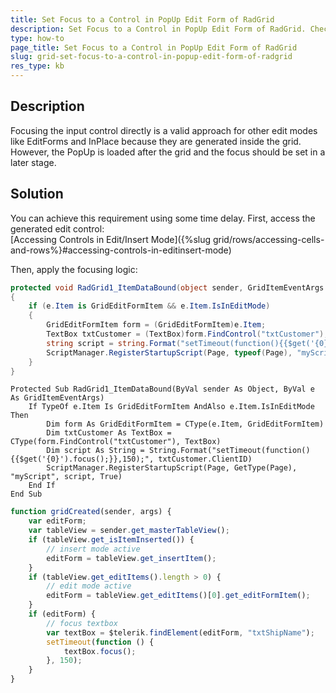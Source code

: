```yaml
---
title: Set Focus to a Control in PopUp Edit Form of RadGrid
description: Set Focus to a Control in PopUp Edit Form of RadGrid. Check it now!
type: how-to
page_title: Set Focus to a Control in PopUp Edit Form of RadGrid
slug: grid-set-focus-to-a-control-in-popup-edit-form-of-radgrid
res_type: kb
---
```


## Description
Focusing the input control directly is a valid approach for other edit modes like EditForms and InPlace because they are generated inside the grid. However, the PopUp is loaded after the grid and the focus should be set in a later stage.

## Solution
 You can achieve this requirement using some time delay. First, access the generated edit control:  
[Accessing Controls in Edit/Insert Mode]({%slug grid/rows/accessing-cells-and-rows%}#accessing-controls-in-editinsert-mode)
  
Then, apply the focusing logic:  

````C#
protected void RadGrid1_ItemDataBound(object sender, GridItemEventArgs e)
{
    if (e.Item is GridEditFormItem && e.Item.IsInEditMode)
    {
        GridEditFormItem form = (GridEditFormItem)e.Item;
        TextBox txtCustomer = (TextBox)form.FindControl("txtCustomer");
        string script = string.Format("setTimeout(function(){{$get('{0}').focus();}},150);", txtCustomer.ClientID);
        ScriptManager.RegisterStartupScript(Page, typeof(Page), "myScript", script, true);
    }
}
````
````VB
Protected Sub RadGrid1_ItemDataBound(ByVal sender As Object, ByVal e As GridItemEventArgs)
    If TypeOf e.Item Is GridEditFormItem AndAlso e.Item.IsInEditMode Then
        Dim form As GridEditFormItem = CType(e.Item, GridEditFormItem)
        Dim txtCustomer As TextBox = CType(form.FindControl("txtCustomer"), TextBox)
        Dim script As String = String.Format("setTimeout(function(){{$get('{0}').focus();}},150);", txtCustomer.ClientID)
        ScriptManager.RegisterStartupScript(Page, GetType(Page), "myScript", script, True)
    End If
End Sub
````


````JavaScript
function gridCreated(sender, args) {
    var editForm;
    var tableView = sender.get_masterTableView();
    if (tableView.get_isItemInserted()) {
        // insert mode active
        editForm = tableView.get_insertItem();
    }
    if (tableView.get_editItems().length > 0) {
        // edit mode active
        editForm = tableView.get_editItems()[0].get_editFormItem();
    }
    if (editForm) {
        // focus textbox
        var textBox = $telerik.findElement(editForm, "txtShipName");
        setTimeout(function () {
            textBox.focus();
        }, 150);
    }
}
````


  

 


